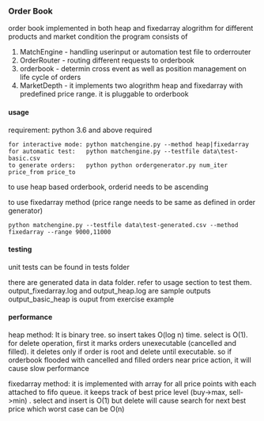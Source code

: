 ### Order Book
order book implemented in both heap and fixedarray alogrithm for different products and market condition
the program consists of
1) MatchEngine - handling userinput or automation test file to orderrouter
2) OrderRouter - routing different requests to orderbook
3) orderbook - determin cross event as well as position management on life cycle of orders
4) MarketDepth - it implements two alogrithm heap and fixedarray with predefined price range. 
   it is pluggable to orderbook


#### usage
requirement: python 3.6 and above required

```
for interactive mode: python matchengine.py --method heap|fixedarray
for automatic test:   python matchengine.py --testfile data\test-basic.csv
to generate orders:   python python ordergenerator.py num_iter price_from price_to
```
to use heap based orderbook, orderid needs to be ascending

to use fixedarray method (price range needs to be same as defined in order generator)

`python matchengine.py --testfile data\test-generated.csv --method fixedarray --range 9000,11000`

#### testing
unit tests can be found in tests folder

there are generated data in data folder. refer to usage section to test them. 
output_fixedarray.log and output_heap.log are sample outputs
output_basic_heap is ouput from exercise example

#### performance
heap method: It is binary tree. so insert takes O(log n) time. select is O(1). for delete operation, first it marks
orders unexecutable (cancelled and filled). it deletes only if order is root and delete until executable. 
so if orderbook flooded with cancelled and filled orders near price action, it will cause slow performance

fixedarray method: it is implemented with array for all price points with each attached to fifo queue. 
it keeps track of best price level (buy->max, sell->min) . select and insert is O(1) but delete will cause search 
for next best price which worst case can be O(n)




